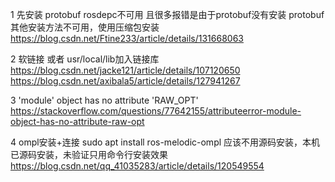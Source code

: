 1 先安装 protobuf
rosdepc不可用 且很多报错是由于protobuf没有安装
protobuf其他安装方法不可用，使用压缩包安装
https://blog.csdn.net/Ftine233/article/details/131668063

2 软链接 或者 usr/local/lib加入链接库
https://blog.csdn.net/jacke121/article/details/107120650
https://blog.csdn.net/axibala5/article/details/127941267

3 'module' object has no attribute 'RAW_OPT'
https://stackoverflow.com/questions/77642155/attributeerror-module-object-has-no-attribute-raw-opt

4 ompl安装+连接
sudo apt install ros-melodic-ompl
应该不用源码安装，本机已源码安装，未验证只用命令行安装效果
https://blog.csdn.net/qq_41035283/article/details/120549554
